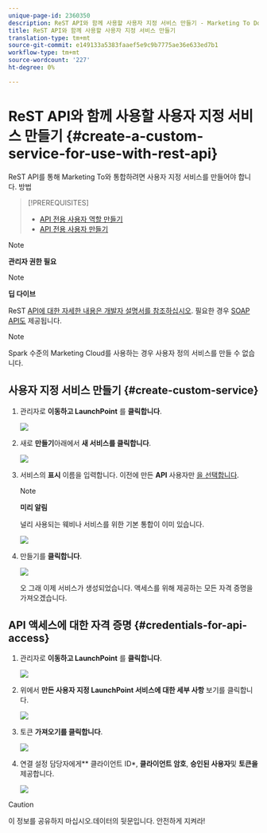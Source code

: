 ```yaml
---
unique-page-id: 2360350
description: ReST API와 함께 사용할 사용자 지정 서비스 만들기 - Marketing To Docs - 제품 설명서
title: ReST API와 함께 사용할 사용자 지정 서비스 만들기
translation-type: tm+mt
source-git-commit: e149133a5383faaef5e9c9b7775ae36e633ed7b1
workflow-type: tm+mt
source-wordcount: '227'
ht-degree: 0%

---
```



# ReST API와 함께 사용할 사용자 지정 서비스 만들기 {#create-a-custom-service-for-use-with-rest-api}

ReST API를 통해 Marketing To와 통합하려면 사용자 지정 서비스를 만들어야 합니다. 방법

>[!PREREQUISITES]
>
>* [API 전용 사용자 역할 만들기](../../../product-docs/administration/users-and-roles/create-an-api-only-user-role.md)
>* [API 전용 사용자 만들기](../../../product-docs/administration/users-and-roles/create-an-api-only-user.md)

>



>[!NOTE]
>
>**관리자 권한 필요**

>[!NOTE]
>
>**딥 다이브**
>
>ReST [API에 대한 자세한 내용은 개발자 설명서를 참조하십시오](http://developers.marketo.com/documentation/rest/). 필요한 경우 [SOAP API도](http://developers.marketo.com/documentation/soap/) 제공됩니다.

>[!NOTE]
>
>Spark 수준의 Marketing Cloud를 사용하는 경우 사용자 정의 서비스를 만들 수 없습니다.

## 사용자 지정 서비스 만들기 {#create-custom-service}

1. 관리자로 **이동하고 LaunchPoint** 를 **클릭합니다**.

   ![](assets/image2014-9-19-10-3a38-3a15.png)

1. 새로 **만들기**&#x200B;아래에서 **새 서비스를 클릭합니다**.

   ![](assets/image2014-9-19-10-3a38-3a22.png)

1. 서비스의 **표시** 이름을 입력합니다. 이전에 만든 **API** 사용자만 [을 선택합니다](../../../product-docs/administration/users-and-roles/create-an-api-only-user.md).

   >[!NOTE]
   >
   >**미리 알림**
   >
   >널리 사용되는 웨비나 서비스를 위한 기본 통합이 이미 있습니다.

   ![](assets/image2014-9-19-10-3a38-3a32.png)

1. 만들기를 **클릭합니다**.

   ![](assets/image2014-9-19-10-3a39-3a28.png)

   오 그래 이제 서비스가 생성되었습니다. 액세스를 위해 제공하는 모든 자격 증명을 가져오겠습니다.

## API 액세스에 대한 자격 증명 {#credentials-for-api-access}

1. 관리자로 **이동하고 LaunchPoint** 를 **클릭합니다**.

   ![](assets/image2014-9-19-10-3a42-3a11.png)

1. 위에서 **만든 사용자 지정 LaunchPoint 서비스에 대한 세부 사항** 보기를 클릭합니다.

   ![](assets/image2014-9-19-10-3a42-3a16.png)

1. 토큰 **가져오기를 클릭합니다**.

   ![](assets/image2014-9-19-10-3a42-3a24.png)

1. 연결 설정 담당자에게** 클라이언트 ID*, **클라이언트 암호**, **승인된 사용자**&#x200B;및 **토큰을** 제공합니다.

   ![](assets/image2014-9-19-10-3a42-3a38.png)

>[!CAUTION]
>
>이 정보를 공유하지 마십시오.데이터의 뒷문입니다. 안전하게 지켜라!

